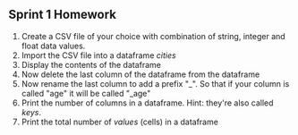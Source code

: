 ## Sprint 1 Homework

1. Create a CSV file of your choice with combination of string, integer and float data values.
2. Import the CSV file into a dataframe _cities_
3. Display the contents of the dataframe
4. Now delete the last column of the dataframe from the dataframe
5. Now rename the last column to add a prefix "_".  So that if your column is called "age" it will be called "_age"
6. Print the number of columns in a dataframe. Hint: they're also called _keys_.
7. Print the total number of _values_ (cells) in a dataframe
